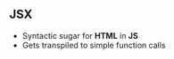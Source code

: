 ## JSX

<v-clicks>

* Syntactic sugar for **HTML** in **JS**
* Gets transpiled to simple function calls

</v-clicks>
